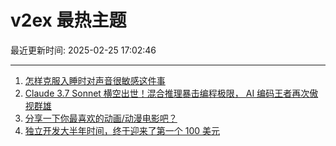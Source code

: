 # v2ex 最热主题

最近更新时间: 2025-02-25 17:02:46

--- 
1. [怎样克服入睡时对声音很敏感这件事](https://www.v2ex.com/t/1113983) 
2. [Claude 3.7 Sonnet 横空出世！混合推理暴击编程极限， AI 编码王者再次傲视群雄](https://www.v2ex.com/t/1113979) 
3. [分享一下你最喜欢的动画/动漫电影吧？](https://www.v2ex.com/t/1113997) 
4. [独立开发大半年时间，终于迎来了第一个 100 美元](https://www.v2ex.com/t/1114017) 
